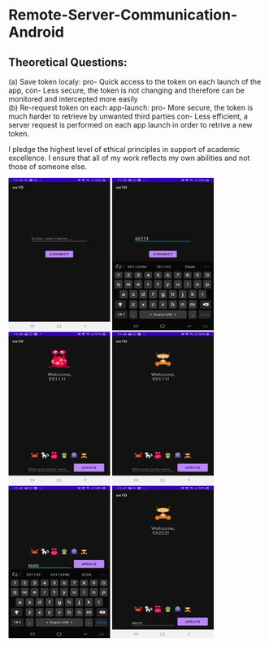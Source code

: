 # Remote-Server-Communication-Android

## Theoretical Questions:
(a) Save token localy: pro- Quick access to the token on each launch of the app, 
                       con- Less secure, the token is not changing and therefore can be monitored and intercepted more easily<br/>
(b) Re-request token on each app-launch: pro- More secure, the token is much harder to retrieve by unwanted third parties
                                         con- Less efficient, a server request is performed on each app launch in order to retrive a new token.


I pledge the highest level of ethical principles in support of academic excellence. I ensure that all of my work reflects my own abilities and not those of someone else.

<img src="./img1.png" width="200" height="300"/>

<img src="./img2.png" width="200" height="300"/>

<img src="./img3.png" width="200" height="300"/>

<img src="./img4.png" width="200" height="300"/>

<img src="./img5.png" width="200" height="300"/>

<img src="./img6.png" width="200" height="300"/>
